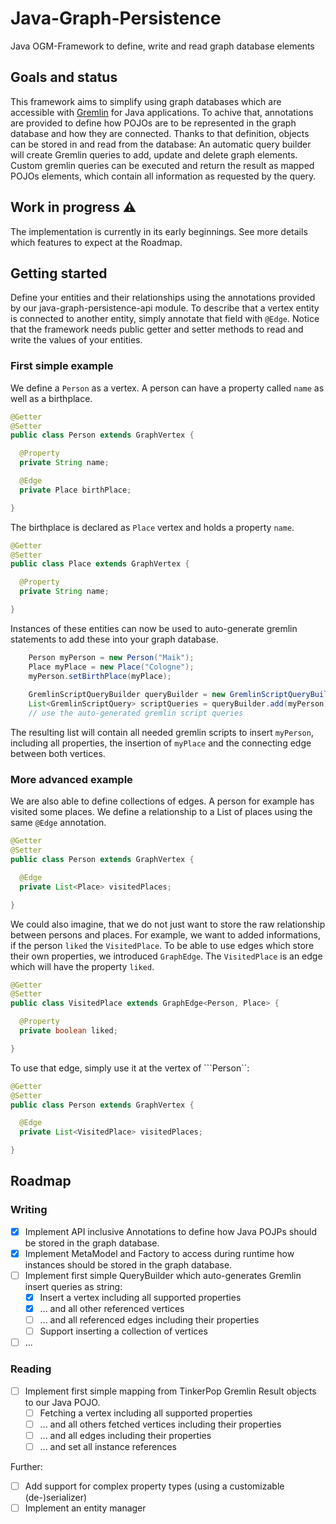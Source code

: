 # Java-Graph-Persistence

Java OGM-Framework to define, write and read graph database elements

## Goals and status

This framework aims to simplify using graph databases which are accessible
with [Gremlin](https://tinkerpop.apache.org/gremlin.html) for Java applications. To achive that, annotations are
provided to define how POJOs are to be represented in the graph database and how they are connected. Thanks to that
definition, objects can be stored in and read from the database: An automatic query builder will create Gremlin queries
to add, update and delete graph elements. Custom gremlin queries can be executed and return the result as mapped POJOs
elements, which contain all information as requested by the query.

## Work in progress ⚠️

The implementation is currently in its early beginnings. See more details which features to expect at the Roadmap.

## Getting started

Define your entities and their relationships using the annotations provided by our java-graph-persistence-api module. 
To describe that a vertex entity is connected to another entity, simply annotate that field with ```@Edge```.
Notice that the framework needs public getter and setter methods to read and write the values of your entities. 

### First simple example

We define a ```Person``` as a vertex. 
A person can have a property called ```name``` as well as a birthplace.

```java
@Getter
@Setter
public class Person extends GraphVertex {

  @Property
  private String name;

  @Edge
  private Place birthPlace;

}
```

The birthplace is declared as ```Place``` vertex and holds a property ```name```.

```java
@Getter
@Setter
public class Place extends GraphVertex {

  @Property
  private String name;

}
```

Instances of these entities can now be used to auto-generate gremlin statements to add these into your graph database.

```java
    Person myPerson = new Person("Maik");
    Place myPlace = new Place("Cologne");
    myPerson.setBirthPlace(myPlace);
    
    GremlinScriptQueryBuilder queryBuilder = new GremlinScriptQueryBuilder();
    List<GremlinScriptQuery> scriptQueries = queryBuilder.add(myPerson);
    // use the auto-generated gremlin script queries
```

The resulting list will contain all needed gremlin scripts to insert ```myPerson```, including all properties, the insertion of ```myPlace``` and the connecting edge between both vertices.

### More advanced example

We are also able to define collections of edges.
A person for example has visited some places.
We define a relationship to a List of places using the same ```@Edge``` annotation.

```java
@Getter
@Setter
public class Person extends GraphVertex {

  @Edge
  private List<Place> visitedPlaces;

}
```

We could also imagine, that we do not just want to store the raw relationship between persons and places.
For example, we want to added informations, if the person ```liked``` the ```VisitedPlace```.
To be able to use edges which store their own properties, we introduced ```GraphEdge```.
The ```VisitedPlace``` is an edge which will have the property ```liked```.

```java
@Getter
@Setter
public class VisitedPlace extends GraphEdge<Person, Place> {

  @Property
  private boolean liked;

}
```

To use that edge, simply use it at the vertex of ```Person``:

```java
@Getter
@Setter
public class Person extends GraphVertex {

  @Edge
  private List<VisitedPlace> visitedPlaces;

}
```

## Roadmap

### Writing
- [x] Implement API inclusive Annotations to define how Java POJPs should be stored in the graph database.
- [x] Implement MetaModel and Factory to access during runtime how instances should be stored in the graph database.
- [ ] Implement first simple QueryBuilder which auto-generates Gremlin insert queries as string:
  - [x] Insert a vertex including all supported properties
  - [x] ... and all other referenced vertices
  - [ ] ... and all referenced edges including their properties
  - [ ] Support inserting a collection of vertices
- [ ] ...

### Reading
- [ ] Implement first simple mapping from TinkerPop Gremlin Result objects to our Java POJO.
  - [ ] Fetching a vertex including all supported properties
  - [ ] ... and all others fetched vertices including their properties
  - [ ] ... and all edges including their properties
  - [ ] ... and set all instance references

Further:
- [ ] Add support for complex property types (using a customizable (de-)serializer)
- [ ] Implement an entity manager